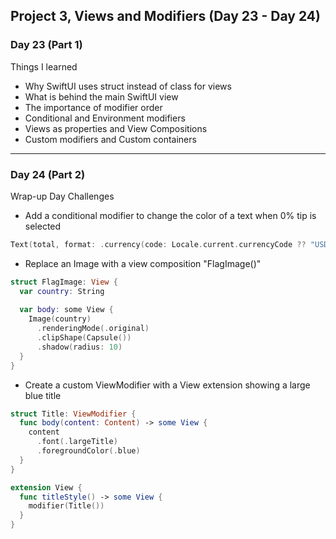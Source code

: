 ## Project 3, Views and Modifiers (Day 23 - Day 24)

### Day 23 (Part 1)
Things I learned 
- Why SwiftUI uses struct instead of class for views 
- What is behind the main SwiftUI view
- The importance of modifier order 
- Conditional and Environment modifiers
- Views as properties and View Compositions
- Custom modifiers and Custom containers
-----
### Day 24 (Part 2) 
Wrap-up Day Challenges 
- Add a conditional modifier to change the color of a text when 0% tip is selected 

```swift 
Text(total, format: .currency(code: Locale.current.currencyCode ?? "USD")).foregroundColor(tipPercentage == 0 ? .red : .black)
```

- Replace an Image with a view composition "FlagImage()"
```swift
struct FlagImage: View {
  var country: String      
  
  var body: some View {
    Image(country)
      .renderingMode(.original)
      .clipShape(Capsule())
      .shadow(radius: 10)
  }
}
```
- Create a custom ViewModifier with a View extension showing a large blue title 
```swift 
struct Title: ViewModifier {
  func body(content: Content) -> some View {
    content
      .font(.largeTitle)
      .foregroundColor(.blue)
  }
}

extension View {
  func titleStyle() -> some View {
    modifier(Title())
  }
}
```
